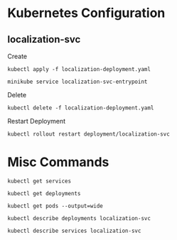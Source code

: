 # Kubernetes Configuration

## localization-svc

Create

    kubectl apply -f localization-deployment.yaml
	
	minikube service localization-svc-entrypoint

Delete

    kubectl delete -f localization-deployment.yaml

Restart Deployment

	kubectl rollout restart deployment/localization-svc

# Misc Commands

    kubectl get services

    kubectl get deployments
	
    kubectl get pods --output=wide
	
	kubectl describe deployments localization-svc
	
	kubectl describe services localization-svc